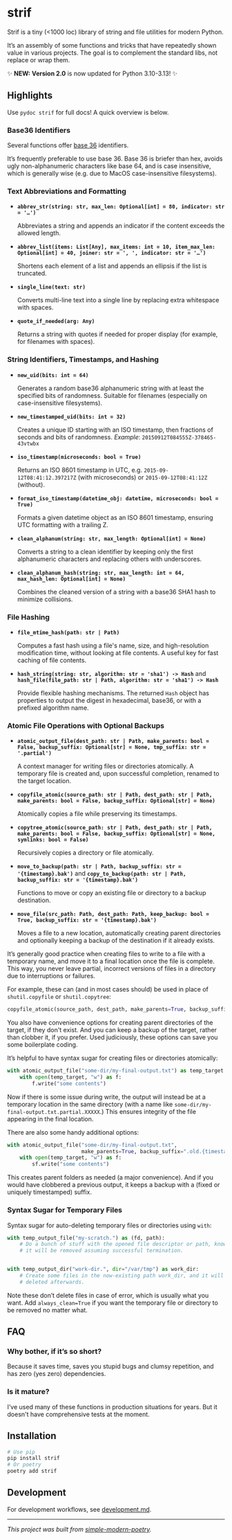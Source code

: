 # strif

Strif is a tiny (<1000 loc) library of string and file utilities for modern Python.

It’s an assembly of some functions and tricks that have repeatedly shown value in
various projects. The goal is to complement the standard libs, not replace or wrap them.

✨ **NEW:** **Version 2.0** is now updated for Python 3.10-3.13! ✨

## Highlights

Use `pydoc strif` for full docs!
A quick overview is below.

### Base36 Identifiers

Several functions offer [base 36](https://en.wikipedia.org/wiki/Base36) identifiers.

It’s frequently preferable to use base 36. Base 36 is briefer than hex, avoids ugly
non-alphanumeric characters like base 64, and is case insensitive, which is generally
wise (e.g. due to MacOS case-insensitive filesystems).

### Text Abbreviations and Formatting

- **`abbrev_str(string: str, max_len: Optional[int] = 80, indicator: str = '…')`**

  Abbreviates a string and appends an indicator if the content exceeds the allowed
  length.
- **`abbrev_list(items: List[Any], max_items: int = 10, item_max_len: Optional[int] =
  40, joiner: str = ', ', indicator: str = '…')`**

  Shortens each element of a list and appends an ellipsis if the list is truncated.
- **`single_line(text: str)`**

  Converts multi-line text into a single line by replacing extra whitespace with spaces.
- **`quote_if_needed(arg: Any)`**

  Returns a string with quotes if needed for proper display (for example, for filenames
  with spaces).

### String Identifiers, Timestamps, and Hashing

- **`new_uid(bits: int = 64)`**

  Generates a random base36 alphanumeric string with at least the specified bits of
  randomness. Suitable for filenames (especially on case-insensitive filesystems).
- **`new_timestamped_uid(bits: int = 32)`**

  Creates a unique ID starting with an ISO timestamp, then fractions of seconds and bits
  of randomness. *Example*: `20150912T084555Z-378465-43vtwbx`
- **`iso_timestamp(microseconds: bool = True)`**

  Returns an ISO 8601 timestamp in UTC, e.g. `2015-09-12T08:41:12.397217Z` (with
  microseconds) or `2015-09-12T08:41:12Z` (without).
- **`format_iso_timestamp(datetime_obj: datetime, microseconds: bool = True)`**

  Formats a given datetime object as an ISO 8601 timestamp, ensuring UTC formatting with
  a trailing Z.
- **`clean_alphanum(string: str, max_length: Optional[int] = None)`**

  Converts a string to a clean identifier by keeping only the first alphanumeric
  characters and replacing others with underscores.
- **`clean_alphanum_hash(string: str, max_length: int = 64, max_hash_len: Optional[int]
  = None)`**

  Combines the cleaned version of a string with a base36 SHA1 hash to minimize
  collisions.

### File Hashing

- **`file_mtime_hash(path: str | Path)`**

  Computes a fast hash using a file's name, size, and high-resolution modification time,
  without looking at file contents.
  A useful key for fast caching of file contents.
- **`hash_string(string: str, algorithm: str = 'sha1') -> Hash`** and
  **`hash_file(file_path: str | Path, algorithm: str = 'sha1') -> Hash`**

  Provide flexible hashing mechanisms.
  The returned `Hash` object has properties to output the digest in hexadecimal, base36,
  or with a prefixed algorithm name.

### Atomic File Operations with Optional Backups

- **`atomic_output_file(dest_path: str | Path, make_parents: bool = False,
  backup_suffix: Optional[str] = None, tmp_suffix: str = '.partial')`**

  A context manager for writing files or directories atomically.
  A temporary file is created and, upon successful completion, renamed to the target
  location.
- **`copyfile_atomic(source_path: str | Path, dest_path: str | Path, make_parents: bool
  = False, backup_suffix: Optional[str] = None)`**

  Atomically copies a file while preserving its timestamps.
- **`copytree_atomic(source_path: str | Path, dest_path: str | Path, make_parents: bool
  = False, backup_suffix: Optional[str] = None, symlinks: bool = False)`**

  Recursively copies a directory or file atomically.
- **`move_to_backup(path: str | Path, backup_suffix: str = '{timestamp}.bak')`** and
  **`copy_to_backup(path: str | Path, backup_suffix: str = '{timestamp}.bak')`**

  Functions to move or copy an existing file or directory to a backup destination.
- **`move_file(src_path: Path, dest_path: Path, keep_backup: bool = True, backup_suffix:
  str = '{timestamp}.bak')`**

  Moves a file to a new location, automatically creating parent directories and
  optionally keeping a backup of the destination if it already exists.

It’s generally good practice when creating files to write to a file with a temporary
name, and move it to a final location once the file is complete.
This way, you never leave partial, incorrect versions of files in a directory due to
interruptions or failures.

For example, these can (and in most cases should) be used in place of `shutil.copyfile`
or `shutil.copytree`:

```python
copyfile_atomic(source_path, dest_path, make_parents=True, backup_suffix=None)
```

You also have convenience options for creating parent directories of the target, if they
don't exist. And you can keep a backup of the target, rather than clobber it, if you
prefer. Used judiciously, these options can save you some boilerplate coding.

It’s helpful to have syntax sugar for creating files or directories atomically:

```python
with atomic_output_file("some-dir/my-final-output.txt") as temp_target:
    with open(temp_target, "w") as f:
        f.write("some contents")
```

Now if there is some issue during write, the output will instead be at a temporary
location in the same directory (with a name like
`some-dir/my-final-output.txt.partial.XXXXX`.) This ensures integrity of the file
appearing in the final location.

There are also some handy additional options:

```python
with atomic_output_file("some-dir/my-final-output.txt",
                        make_parents=True, backup_suffix=".old.{timestamp}") as temp_target:
    with open(temp_target, "w") as f:
        sf.write("some contents")
```

This creates parent folders as needed (a major convenience).
And if you would have clobbered a previous output, it keeps a backup with a (fixed or
uniquely timestamped) suffix.

### Syntax Sugar for Temporary Files

Syntax sugar for auto-deleting temporary files or directories using `with`:

```python
with temp_output_file("my-scratch.") as (fd, path):
    # Do a bunch of stuff with the opened file descriptor or path, knowing
    # it will be removed assuming successful termination.


with temp_output_dir("work-dir.", dir="/var/tmp") as work_dir:
    # Create some files in the now-existing path work_dir, and it will be
    # deleted afterwards.
```

Note these don’t delete files in case of error, which is usually what you want.
Add `always_clean=True` if you want the temporary file or directory to be removed no
matter what.

## FAQ

### Why bother, if it’s so short?

Because it saves time, saves you stupid bugs and clumsy repetition, and has zero (yes
zero) dependencies.

### Is it mature?

I’ve used many of these functions in production situations for years.
But it doesn't have comprehensive tests at the moment.

## Installation

```sh
# Use pip
pip install strif
# Or poetry
poetry add strif
```

## Development

For development workflows, see [development.md](development.md).

* * *

*This project was built from
[simple-modern-poetry](https://github.com/jlevy/simple-modern-poetry).*